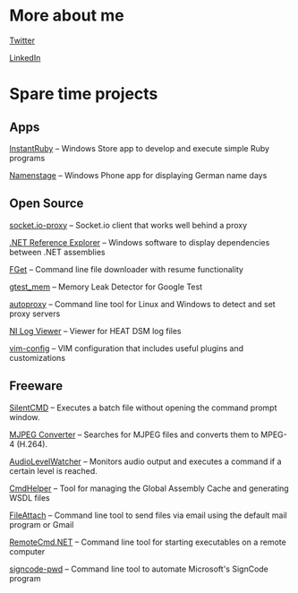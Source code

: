 # More about me
[Twitter](https://twitter.com/sbrenner)

[LinkedIn](https://www.linkedin.com/in/stephanbrenner)

# Spare time projects
## Apps
[InstantRuby](https://www.microsoft.com/en-us/store/p/instantruby/9wzdncrdc1w3) &#8211; Windows Store app to develop and execute simple Ruby programs  

[Namenstage](https://www.microsoft.com/en-us/store/p/namenstage/9nblggh0jvzp) &#8211; Windows Phone app for displaying German name days

## Open Source
<a href="https://github.com/stbrenner/socket.io-proxy">socket.io-proxy</a> &#8211; Socket.io client that works well behind a proxy

<a href="https://github.com/stbrenner/RefExplorer">.NET Reference Explorer</a> &#8211; Windows software to display dependencies between .NET assemblies

[FGet](https://github.com/stbrenner/fget) &#8211; Command line file downloader with resume functionality

<a href="https://github.com/stbrenner/gtest_mem">gtest_mem</a> &#8211; Memory Leak Detector for Google Test

<a href="https://github.com/stbrenner/autoproxy">autoproxy</a> &#8211; Command line tool for Linux and Windows to detect and set proxy servers

<a href="https://github.com/stbrenner/NiLogViewer">NI Log Viewer</a> &#8211; Viewer for HEAT DSM log files

<a href="https://github.com/stbrenner/vim-config">vim-config</a> &#8211; VIM configuration that includes useful plugins and customizations

## Freeware

<a href="freeware/SilentCMD.html">SilentCMD</a> &#8211; Executes a batch file without opening the command prompt window.

<a href="http://wp10714721.server-he.de/?page_id=93">MJPEG Converter</a> &#8211; Searches for MJPEG files and converts them to MPEG-4 (H.264).

<a href="http://wp10714721.server-he.de/?page_id=445">AudioLevelWatcher</a> &#8211; Monitors audio output and executes a command if a certain level is reached.

<a href="http://wp10714721.server-he.de/?page_id=82">CmdHelper</a> &#8211; Tool for managing the Global Assembly Cache and generating WSDL files

<a href="http://wp10714721.server-he.de/?page_id=312">FileAttach</a> &#8211; Command line tool to send files via email using the default mail program or Gmail

<a href="http://wp10714721.server-he.de/?page_id=60">RemoteCmd.NET</a> &#8211; Command line tool for starting executables on a remote computer

<a href="http://wp10714721.server-he.de/?page_id=9">signcode-pwd</a> &#8211; Command line tool to automate Microsoft's SignCode program

<br><br><br><br><br>
